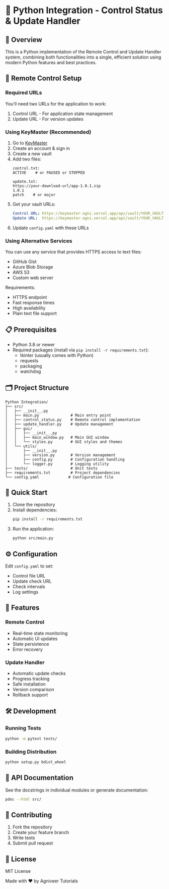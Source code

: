 # 🐍 Python Integration - Control Status & Update Handler

## 🌟 Overview
This is a Python implementation of the Remote Control and Update Handler system, combining both functionalities into a single, efficient solution using modern Python features and best practices.

## 🔑 Remote Control Setup

### Required URLs
You'll need two URLs for the application to work:
1. Control URL - For application state management
2. Update URL - For version updates

### Using KeyMaster (Recommended)
1. Go to [KeyMaster](https://keymaster-agni.vercel.app/)
2. Create an account & sign in
3. Create a new vault
4. Add two files:
   ```
   control.txt:
   ACTIVE    # or PAUSED or STOPPED

   update.txt:
   https://your-download-url/app-1.0.1.zip
   1.0.1
   patch    # or major
   ```
5. Get your vault URLs:
   ```yaml
   Control URL: https://keymaster-agni.vercel.app/api/vault/YOUR_VAULT_ID/control.txt
   Update URL:  https://keymaster-agni.vercel.app/api/vault/YOUR_VAULT_ID/update.txt
   ```
6. Update `config.yaml` with these URLs

### Using Alternative Services
You can use any service that provides HTTPS access to text files:
- GitHub Gist
- Azure Blob Storage
- AWS S3
- Custom web server

Requirements:
- HTTPS endpoint
- Fast response times
- High availability
- Plain text file support

## 📋 Prerequisites
- Python 3.8 or newer
- Required packages (install via `pip install -r requirements.txt`):
  - tkinter (usually comes with Python)
  - requests
  - packaging
  - watchdog

## 🗂️ Project Structure
```
Python Integration/
├── src/
│   ├── __init__.py
│   ├── main.py              # Main entry point
│   ├── control_status.py    # Remote control implementation
│   ├── update_handler.py    # Update management
│   ├── gui/
│   │   ├── __init__.py
│   │   ├── main_window.py   # Main GUI window
│   │   └── styles.py        # GUI styles and themes
│   └── utils/
│       ├── __init__.py
│       ├── version.py       # Version management
│       ├── config.py        # Configuration handling
│       └── logger.py        # Logging utility
├── tests/                   # Unit tests
├── requirements.txt         # Project dependencies
└── config.yaml             # Configuration file
```

## 🚀 Quick Start
1. Clone the repository
2. Install dependencies:
   ```bash
   pip install -r requirements.txt
   ```
3. Run the application:
   ```bash
   python src/main.py
   ```

## ⚙️ Configuration
Edit `config.yaml` to set:
- Control file URL
- Update check URL
- Check intervals
- Log settings

## 🔄 Features

### Remote Control
- Real-time state monitoring
- Automatic UI updates
- State persistence
- Error recovery

### Update Handler
- Automatic update checks
- Progress tracking
- Safe installation
- Version comparison
- Rollback support

## 🛠️ Development

### Running Tests
```bash
python -m pytest tests/
```

### Building Distribution
```bash
python setup.py bdist_wheel
```

## 📝 API Documentation
See the docstrings in individual modules or generate documentation:
```bash
pdoc --html src/
```

## 🤝 Contributing
1. Fork the repository
2. Create your feature branch
3. Write tests
4. Submit pull request

## 📜 License
MIT License

Made with ❤️ by Agniveer Tutorials
